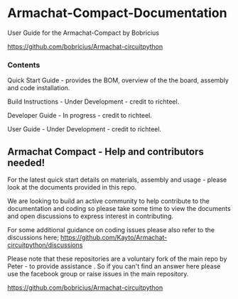 # Armachat-Compact-Documentation
User Guide for the Armachat-Compact
by Bobricius

https://github.com/bobricius/Armachat-circuitpython

### Contents ###

Quick Start Guide - provides the BOM, overview of the the board, assembly and code installation.

Build Instructions - Under Development - credit to richteel.

Developer Guide - In progress - credit to richteel.

User Guide - Under Development - credit to richteel.


## Armachat Compact - Help and contributors needed!

For the latest quick start details on materials, assembly and usage - please look at the documents provided in this repo.

We are looking to build an active community to help contribute to the documentation and coding so please take some time to view the documents and open discussions to express interest in contributing.

For some additional guidance on coding issues please also refer to the discussions here;
https://github.com/Kayto/Armachat-circuitpython/discussions

Please note that these repositories are a voluntary fork of the main repo by Peter - to provide assistance . So if you can't find an answer here please use the facebook group or raise issues in the main repository.

https://github.com/bobricius/Armachat-circuitpython
